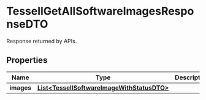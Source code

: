 

# TessellGetAllSoftwareImagesResponseDTO

Response returned by APIs.

## Properties

Name | Type | Description | Notes
------------ | ------------- | ------------- | -------------
**images** | [**List&lt;TessellSoftwareImageWithStatusDTO&gt;**](TessellSoftwareImageWithStatusDTO.md) |  |  [optional]



